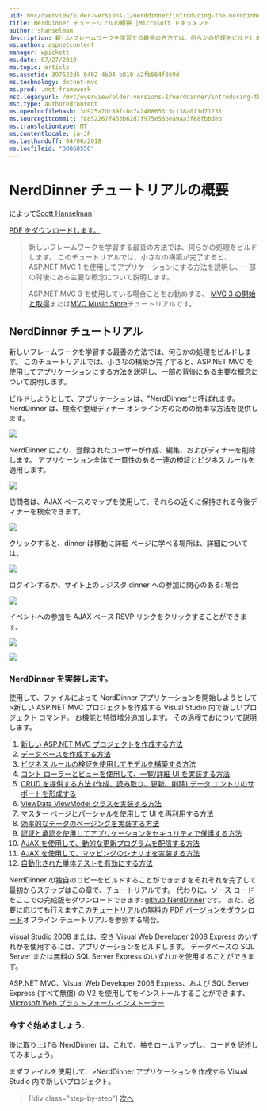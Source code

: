 ```yaml
---
uid: mvc/overview/older-versions-1/nerddinner/introducing-the-nerddinner-tutorial
title: NerdDinner チュートリアルの概要 |Microsoft ドキュメント
author: shanselman
description: 新しいフレームワークを学習する最善の方法では、何らかの処理をビルドします。 このチュートリアルで ASP.NE を使用するサイズは小さいが完了すると、アプリケーションを構築する方法について説明しています.
ms.author: aspnetcontent
manager: wpickett
ms.date: 07/27/2010
ms.topic: article
ms.assetid: 397522d5-0402-4b94-b810-a2fb564f869d
ms.technology: dotnet-mvc
ms.prod: .net-framework
msc.legacyurl: /mvc/overview/older-versions-1/nerddinner/introducing-the-nerddinner-tutorial
msc.type: authoredcontent
ms.openlocfilehash: 3d925a7dc89fc0c742468653c5c138a0f1d71231
ms.sourcegitcommit: f8852267f463b62d7f975e56bea9aa3f68fbbdeb
ms.translationtype: MT
ms.contentlocale: ja-JP
ms.lasthandoff: 04/06/2018
ms.locfileid: "30868556"
---
```

<a name="introducing-the-nerddinner-tutorial"></a>NerdDinner チュートリアルの概要
====================
によって[Scott Hanselman](https://github.com/shanselman)

[PDF をダウンロードします。](http://aspnetmvcbook.s3.amazonaws.com/aspnetmvc-nerdinner_v1.pdf)

> 新しいフレームワークを学習する最善の方法では、何らかの処理をビルドします。 このチュートリアルでは、小さなの構築が完了すると、ASP.NET MVC 1 を使用してアプリケーションにする方法を説明し、一部の背後にある主要な概念について説明します。
> 
> ASP.NET MVC 3 を使用している場合ことをお勧めする、 [MVC 3 の開始と取得](../../older-versions/getting-started-with-aspnet-mvc3/cs/intro-to-aspnet-mvc-3.md)または[MVC Music Store](../../older-versions/mvc-music-store/mvc-music-store-part-1.md)チュートリアルです。


## <a name="nerddinner-tutorial"></a>NerdDinner チュートリアル

新しいフレームワークを学習する最善の方法では、何らかの処理をビルドします。 このチュートリアルでは、小さなの構築が完了すると、ASP.NET MVC を使用してアプリケーションにする方法を説明し、一部の背後にある主要な概念について説明します。

ビルドしようとして、アプリケーションは、"NerdDinner"と呼ばれます。 NerdDinner は、検索や整理ディナー オンライン方のための簡単な方法を提供します。

![](introducing-the-nerddinner-tutorial/_static/image1.png)

NerdDinner により、登録されたユーザーが作成、編集、およびディナーを削除します。 アプリケーション全体で一貫性のある一連の検証とビジネス ルールを適用します。

![](introducing-the-nerddinner-tutorial/_static/image2.png)

訪問者は、AJAX ベースのマップを使用して、それらの近くに保持される今後ディナーを検索できます。

![](introducing-the-nerddinner-tutorial/_static/image3.png)

クリックすると、dinner は移動に詳細 ページに学べる場所は、詳細については。

![](introducing-the-nerddinner-tutorial/_static/image4.png)

ログインするか、サイト上のレジスタ dinner への参加に関心のある: 場合

![](introducing-the-nerddinner-tutorial/_static/image5.png)

イベントへの参加を AJAX ベース RSVP リンクをクリックすることができます。

![](introducing-the-nerddinner-tutorial/_static/image6.png)

![](introducing-the-nerddinner-tutorial/_static/image7.png)

### <a name="implementing-nerddinner"></a>NerdDinner を実装します。

使用して、ファイルによって NerdDinner アプリケーションを開始しようとして&gt;新しい ASP.NET MVC プロジェクトを作成する Visual Studio 内で新しいプロジェクト コマンド。 お機能と特徴増分追加します。 その過程でおについて説明します。

1. [新しい ASP.NET MVC プロジェクトを作成する方法](# "新しい ASP.NET MVC プロジェクトを作成します。")
2. [データベースを作成する方法](# "データベースを作成します。")
3. [ビジネス ルールの検証を使用してモデルを構築する方法](# "ビジネス ルールの検証とモデルの構築")
4. [コント ローラーとビューを使用して、一覧/詳細 UI を実装する方法](# "一覧と詳細の UI を実装するを使用してコント ローラーとビュー")
5. [CRUD を提供する方法 (作成、読み取り、更新、削除) データ エントリのサポートを形成する](# "提供 CRUD (Create、Read、Update、Delete) データ形式のエントリをサポート")
6. [ViewData ViewModel クラスを実装する方法](# "ViewData の使用と ViewModel クラスの実装")
7. [マスター ページとパーシャルを使用して UI を再利用する方法](# "マスター ページを使用して UI を再利用とパーシャル")
8. [効率的なデータのページングを実装する方法](# "実装効率的なデータ ページング")
9. [認証と承認を使用してアプリケーションをセキュリティで保護する方法](# "セキュリティで保護されたアプリケーションを使用して認証と承認")
10. [AJAX を使用して、動的な更新プログラムを配信する方法](# "動的な更新プログラムを配信する AJAX を使用します。")
11. [AJAX を使用して、マッピングのシナリオを実装する方法](# "マッピング シナリオの実装を使用して AJAX")
12. [自動化された単体テストを有効にする方法](# "自動化された単体テストを有効にします。")

NerdDinner の独自のコピーをビルドすることができますをそれぞれを完了して最初からステップはこの章で、チュートリアルです。 代わりに、ソース コードをここでの完成版をダウンロードできます: [github NerdDinner](https://github.com/AspNetMVPSamples/NerdDinner)です。 また、必要に応じても行えます[このチュートリアルの無料の PDF バージョンをダウンロード](http://aspnetmvcbook.s3.amazonaws.com/aspnetmvc-nerdinner_v1.pdf)オフライン チュートリアルを参照する場合。

Visual Studio 2008 または、空き Visual Web Developer 2008 Express のいずれかを使用するには、アプリケーションをビルドします。 データベースの SQL Server または無料の SQL Server Express のいずれかを使用することができます。

ASP.NET MVC、Visual Web Developer 2008 Express、および SQL Server Express (すべて無償) の V2 を使用してをインストールすることができます、 [Microsoft Web プラットフォーム インストーラー](https://www.microsoft.com/web/downloads/platform.aspx)

### <a name="now-lets-get-started"></a>今すぐ始めましょう.

後に取り上げる NerdDinner は、これで、袖をロールアップし、コードを記述してみましょう。

まずファイルを使用して、&gt;NerdDinner アプリケーションを作成する Visual Studio 内で新しいプロジェクト。

> [!div class="step-by-step"]
> [次へ](create-a-new-aspnet-mvc-project.md)
